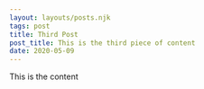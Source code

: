 ```yaml
---
layout: layouts/posts.njk
tags: post
title: Third Post
post_title: This is the third piece of content
date: 2020-05-09
---
```


This is the content